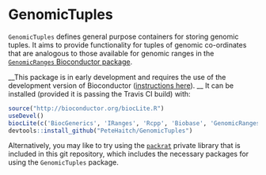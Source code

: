GenomicTuples
================================================================================

`GenomicTuples` defines general purpose containers for storing genomic tuples. 
It aims to provide functionality for tuples of genomic co-ordinates that are 
analogous to those available for genomic ranges in the [`GenomicRanges` Bioconductor package](http://www.bioconductor.org/packages/release/bioc/html/GenomicRanges.html).

__This package is in early development and requires the use of the development version of Bioconductor ([instructions here](http://bioconductor.org/developers/how-to/useDevel/)). __ It can be installed (provided it is passing the Travis CI build) with:

```R
source("http://bioconductor.org/biocLite.R")
useDevel()
biocLite(c('BiocGenerics', 'IRanges', 'Rcpp', 'Biobase', 'GenomicRanges', 'S4Vectors', 'GenomeInfoDb', 'testthat', 'knitr'))
devtools::install_github("PeteHaitch/GenomicTuples")
```

Alternatively, you may like to try using the [`packrat`](http://rstudio.github.io/packrat/) private library that is included in this git repository, which includes the necessary packages for using the `GenomicTuples` package.
